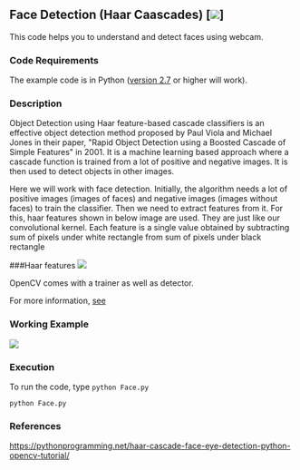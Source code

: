 ## Face Detection (Haar Caascades) [![](https://img.shields.io/github/license/sourcerer-io/hall-of-fame.svg?colorB=ff0000)]
This code helps you to understand and detect faces using webcam.

### Code Requirements
The example code is in Python ([version 2.7](https://www.python.org/download/releases/2.7/) or higher will work). 

### Description

Object Detection using Haar feature-based cascade classifiers is an effective object detection method proposed by Paul Viola and Michael Jones in their paper, "Rapid Object Detection using a Boosted Cascade of Simple Features" in 2001. It is a machine learning based approach where a cascade function is trained from a lot of positive and negative images. It is then used to detect objects in other images.

Here we will work with face detection. Initially, the algorithm needs a lot of positive images (images of faces) and negative images (images without faces) to train the classifier. Then we need to extract features from it. For this, haar features shown in below image are used. They are just like our convolutional kernel. Each feature is a single value obtained by subtracting sum of pixels under white rectangle from sum of pixels under black rectangle

###Haar features
<img src="https://github.com/akshaybahadur21/FaceDetection/blob/master/features.jpg">

OpenCV comes with a trainer as well as detector.


For more information, [see](https://docs.opencv.org/master/d7/d8b/tutorial_py_face_detection.html)

### Working Example

<img src="https://github.com/akshaybahadur21/FaceDetection/blob/master/trim.gif">


### Execution
To run the code, type `python Face.py`

```
python Face.py
```
### References
https://pythonprogramming.net/haar-cascade-face-eye-detection-python-opencv-tutorial/
